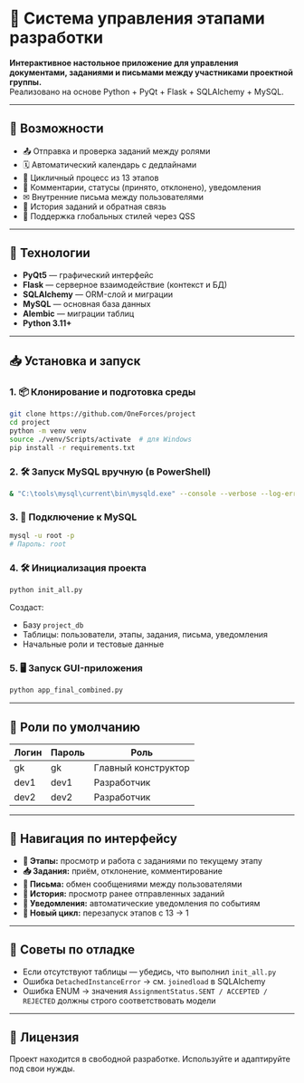 # 📂 Система управления этапами разработки

**Интерактивное настольное приложение для управления документами, заданиями и письмами между участниками проектной группы.**  
Реализовано на основе Python + PyQt + Flask + SQLAlchemy + MySQL.

---

## 🚀 Возможности

- 📤 Отправка и проверка заданий между ролями
- 🗓️ Автоматический календарь с дедлайнами
- 🔁 Цикличный процесс из 13 этапов
- 🧾 Комментарии, статусы (принято, отклонено), уведомления
- ✉ Внутренние письма между пользователями
- 📜 История заданий и обратная связь
- 🎨 Поддержка глобальных стилей через QSS

---

## 🧱 Технологии

- **PyQt5** — графический интерфейс
- **Flask** — серверное взаимодействие (контекст и БД)
- **SQLAlchemy** — ORM-слой и миграции
- **MySQL** — основная база данных
- **Alembic** — миграции таблиц
- **Python 3.11+**

---

## 📥 Установка и запуск

### 1. 📦 Клонирование и подготовка среды

```bash
git clone https://github.com/OneForces/project
cd project
python -m venv venv
source ./venv/Scripts/activate  # для Windows
pip install -r requirements.txt
```

### 2. 🛠 Запуск MySQL вручную (в PowerShell)

```bash
& "C:\tools\mysql\current\bin\mysqld.exe" --console --verbose --log-error="C:\mysql_start_error.log"
```

### 3. 🔐 Подключение к MySQL

```bash
mysql -u root -p
# Пароль: root
```

### 4. 🛠 Инициализация проекта

```bash
python init_all.py
```
Создаст:
- Базу `project_db`
- Таблицы: пользователи, этапы, задания, письма, уведомления
- Начальные роли и тестовые данные

### 5. 🖥 Запуск GUI-приложения

```bash
python app_final_combined.py
```

---

## 👥 Роли по умолчанию

| Логин | Пароль | Роль               |
|-------|--------|--------------------|
| gk    | gk     | Главный конструктор |
| dev1  | dev1   | Разработчик         |
| dev2  | dev2   | Разработчик         |

---

## 📌 Навигация по интерфейсу

- **📂 Этапы:** просмотр и работа с заданиями по текущему этапу
- **📥 Задания:** приём, отклонение, комментирование
- **📨 Письма:** обмен сообщениями между пользователями
- **📜 История:** просмотр ранее отправленных заданий
- **🔔 Уведомления:** автоматические уведомления по событиям
- **🔄 Новый цикл:** перезапуск этапов с 13 → 1

---

## 🧪 Советы по отладке

- Если отсутствуют таблицы — убедись, что выполнил `init_all.py`
- Ошибка `DetachedInstanceError` → см. `joinedload` в SQLAlchemy
- Ошибка ENUM → значения `AssignmentStatus.SENT / ACCEPTED / REJECTED` должны строго соответствовать модели

---

## 📄 Лицензия

Проект находится в свободной разработке. Используйте и адаптируйте под свои нужды.
